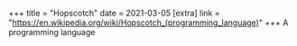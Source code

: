 +++
title = "Hopscotch"
date = 2021-03-05
[extra]
link = "https://en.wikipedia.org/wiki/Hopscotch_(programming_language)"
+++
A programming language

